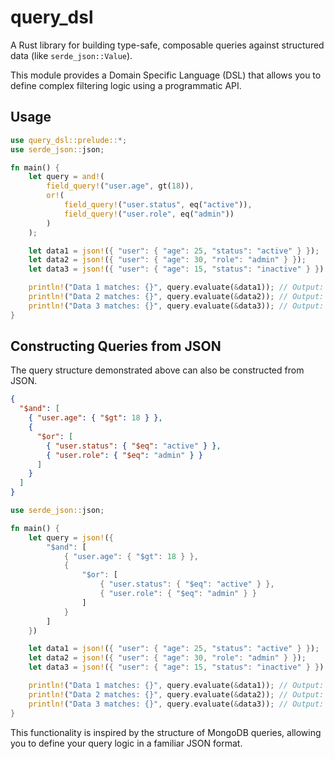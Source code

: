 # query_dsl

A Rust library for building type-safe, composable queries against structured data (like `serde_json::Value`).

This module provides a Domain Specific Language (DSL) that allows you to define complex filtering logic using a programmatic API.

## Usage

```rust
use query_dsl::prelude::*;
use serde_json::json;

fn main() {
    let query = and!(
        field_query!("user.age", gt(18)),
        or!(
            field_query!("user.status", eq("active")),
            field_query!("user.role", eq("admin"))
        )
    );

    let data1 = json!({ "user": { "age": 25, "status": "active" } });
    let data2 = json!({ "user": { "age": 30, "role": "admin" } });
    let data3 = json!({ "user": { "age": 15, "status": "inactive" } });

    println!("Data 1 matches: {}", query.evaluate(&data1)); // Output: true
    println!("Data 2 matches: {}", query.evaluate(&data2)); // Output: true
    println!("Data 3 matches: {}", query.evaluate(&data3)); // Output: false
}
```

## Constructing Queries from JSON

The query structure demonstrated above can also be constructed from JSON.

```json
{
  "$and": [
    { "user.age": { "$gt": 18 } },
    {
      "$or": [
        { "user.status": { "$eq": "active" } },
        { "user.role": { "$eq": "admin" } }
      ]
    }
  ]
}
```

```rust
use serde_json::json;

fn main() {
    let query = json!({
        "$and": [
            { "user.age": { "$gt": 18 } },
            {
                "$or": [
                    { "user.status": { "$eq": "active" } },
                    { "user.role": { "$eq": "admin" } }
                ]
            }
        ]
    })

    let data1 = json!({ "user": { "age": 25, "status": "active" } });
    let data2 = json!({ "user": { "age": 30, "role": "admin" } });
    let data3 = json!({ "user": { "age": 15, "status": "inactive" } });

    println!("Data 1 matches: {}", query.evaluate(&data1)); // Output: true
    println!("Data 2 matches: {}", query.evaluate(&data2)); // Output: true
    println!("Data 3 matches: {}", query.evaluate(&data3)); // Output: false
}
```

This functionality is inspired by the structure of MongoDB queries, allowing you to define your query logic in a familiar JSON format.
